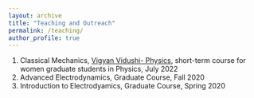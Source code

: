 ```yaml
---
layout: archive
title: "Teaching and Outreach"
permalink: /teaching/
author_profile: true
---
```


1. Classical Mechanics, [Vigyan Vidushi- Physics](https://vv.hbcse.tifr.res.in), short-term course for women graduate students in Physics, July 2022
2. Advanced Electrodynamics, Graduate Course, Fall 2020
3. Introduction to Electrodyamics, Graduate Course, Spring 2020
  


